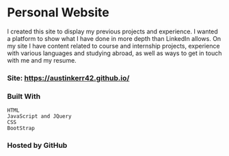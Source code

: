# Personal Website
I created this site to display my previous projects and experience. I wanted a platform to show what I have done in more depth than LinkedIn allows. On my site I have content related to course and internship projects, experience with various languages and studying abroad, as well as ways to get in touch with me and my resume.

### Site: https://austinkerr42.github.io/

### Built With
```
HTML
JavaScript and JQuery
CSS
BootStrap
```

### Hosted by GitHub